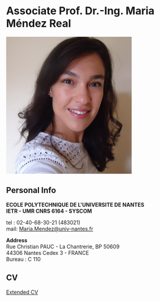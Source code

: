 Associate Prof. Dr.-Ing. Maria Méndez Real
============
<img src="/my_picture.JPG" width="340" height="370" />

Personal Info
------------

**ECOLE POLYTECHNIQUE DE L'UNIVERSITE DE NANTES**<br/>
**IETR - UMR CNRS 6164 - SYSCOM**

tel : 02-40-68-30-21 (483021)<br/>
mail: Maria.Mendez@univ-nantes.fr

**Address**<br/>
Rue Christian PAUC - La Chantrerie, BP 50609<br/>
44306 Nantes Cedex 3 - FRANCE<br/>
Bureau : C 110

CV
-------

[Extended CV](my_cv.html)

